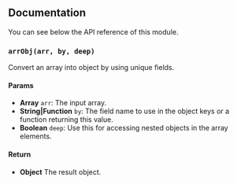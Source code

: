## Documentation

You can see below the API reference of this module.

### `arrObj(arr, by, deep)`
Convert an array into object by using unique fields.

#### Params
- **Array** `arr`: The input array.
- **String|Function** `by`: The field name to use in the object keys or a function returning this value.
- **Boolean** `deep`: Use this for accessing nested objects in the array elements.

#### Return
- **Object** The result object.


